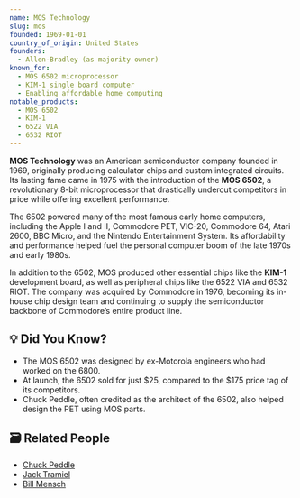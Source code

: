 ```yaml
---
name: MOS Technology
slug: mos
founded: 1969-01-01
country_of_origin: United States
founders:
  - Allen-Bradley (as majority owner)
known_for:
  - MOS 6502 microprocessor
  - KIM-1 single board computer
  - Enabling affordable home computing
notable_products:
  - MOS 6502
  - KIM-1
  - 6522 VIA
  - 6532 RIOT
---
```


**MOS Technology** was an American semiconductor company founded in 1969, originally producing calculator chips and custom integrated circuits. Its lasting fame came in 1975 with the introduction of the **MOS 6502**, a revolutionary 8-bit microprocessor that drastically undercut competitors in price while offering excellent performance.

The 6502 powered many of the most famous early home computers, including the Apple I and II, Commodore PET, VIC-20, Commodore 64, Atari 2600, BBC Micro, and the Nintendo Entertainment System. Its affordability and performance helped fuel the personal computer boom of the late 1970s and early 1980s.

In addition to the 6502, MOS produced other essential chips like the **KIM-1** development board, as well as peripheral chips like the 6522 VIA and 6532 RIOT. The company was acquired by Commodore in 1976, becoming its in-house chip design team and continuing to supply the semiconductor backbone of Commodore’s entire product line.

## 💡 Did You Know?

- The MOS 6502 was designed by ex-Motorola engineers who had worked on the 6800.
- At launch, the 6502 sold for just $25, compared to the $175 price tag of its competitors.
- Chuck Peddle, often credited as the architect of the 6502, also helped design the PET using MOS parts.

## 🗃 Related People

- [Chuck Peddle](../people/chuck-peddle.md)
- [Jack Tramiel](../people/jack-tramiel.md)
- [Bill Mensch](../people/bill-mensch.md)
